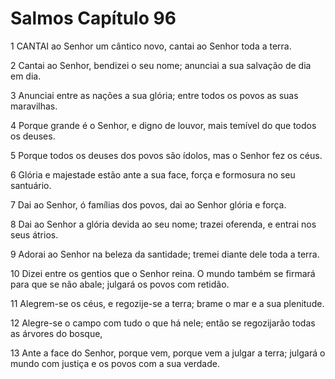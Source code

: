 # Salmos Capítulo 96

1	CANTAI ao Senhor um cântico novo, cantai ao Senhor toda a terra.

2	Cantai ao Senhor, bendizei o seu nome; anunciai a sua salvação de dia em dia.

3	Anunciai entre as nações a sua glória; entre todos os povos as suas maravilhas.

4	Porque grande é o Senhor, e digno de louvor, mais temível do que todos os deuses.

5	Porque todos os deuses dos povos são ídolos, mas o Senhor fez os céus.

6	Glória e majestade estão ante a sua face, força e formosura no seu santuário.

7	Dai ao Senhor, ó famílias dos povos, dai ao Senhor glória e força.

8	Dai ao Senhor a glória devida ao seu nome; trazei oferenda, e entrai nos seus átrios.

9	Adorai ao Senhor na beleza da santidade; tremei diante dele toda a terra.

10	Dizei entre os gentios que o Senhor reina. O mundo também se firmará para que se não abale; julgará os povos com retidão.

11	Alegrem-se os céus, e regozije-se a terra; brame o mar e a sua plenitude.

12	Alegre-se o campo com tudo o que há nele; então se regozijarão todas as árvores do bosque,

13	Ante a face do Senhor, porque vem, porque vem a julgar a terra; julgará o mundo com justiça e os povos com a sua verdade.

